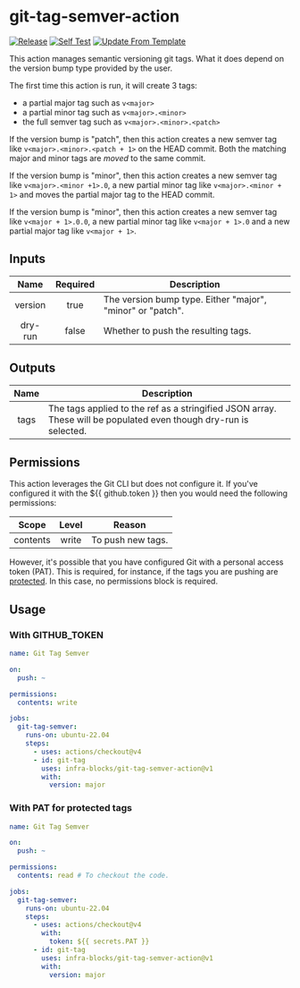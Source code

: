 # git-tag-semver-action
[![Release](https://github.com/infra-blocks/git-tag-semver-action/actions/workflows/git-tag-semver-from-label.yml/badge.svg)](https://github.com/infra-blocks/git-tag-semver-action/actions/workflows/git-tag-semver-from-label.yml)
[![Self Test](https://github.com/infra-blocks/git-tag-semver-action/actions/workflows/self-test.yml/badge.svg)](https://github.com/infra-blocks/git-tag-semver-action/actions/workflows/self-test.yml)
[![Update From Template](https://github.com/infra-blocks/git-tag-semver-action/actions/workflows/update-from-template.yml/badge.svg)](https://github.com/infra-blocks/git-tag-semver-action/actions/workflows/update-from-template.yml)

This action manages semantic versioning git tags. What it does depend on the version bump type provided by the
user.

The first time this action is run, it will create 3 tags:
- a partial major tag such as `v<major>`
- a partial minor tag such as `v<major>.<minor>`
- the full semver tag such as `v<major>.<minor>.<patch>`

If the version bump is "patch", then this action creates a new semver tag like `v<major>.<minor>.<patch + 1>` on the
HEAD commit. Both the matching major and minor tags are *moved* to the same commit.

If the version bump is "minor", then this action creates a new semver tag like `v<major>.<minor +1>.0`, a new
partial minor tag like `v<major>.<minor + 1>` and moves the partial major tag to the HEAD commit.

If the version bump is "minor", then this action creates a new semver tag like `v<major + 1>.0.0`, a new
partial minor tag like `v<major + 1>.0` and a new partial major tag like `v<major + 1>`.

## Inputs

|  Name   | Required | Description                                                |
|:-------:|:--------:|------------------------------------------------------------|
| version |   true   | The version bump type. Either "major", "minor" or "patch". |
| dry-run |  false   | Whether to push the resulting tags.                        |

## Outputs

| Name | Description                                                                                                       |
|:----:|-------------------------------------------------------------------------------------------------------------------|
| tags | The tags applied to the ref as a stringified JSON array. These will be populated even though dry-run is selected. |

## Permissions

This action leverages the Git CLI but does not configure it. If you've configured it with the ${{ github.token }}
then you would need the following permissions:

|  Scope   | Level | Reason            |
|:--------:|:-----:|-------------------|
| contents | write | To push new tags. |

However, it's possible that you have configured Git with a personal access token (PAT). This is required, for instance,
if the tags you are pushing are [protected](https://docs.github.com/en/repositories/managing-your-repositorys-settings-and-features/managing-repository-settings/configuring-tag-protection-rules).
In this case, no permissions block is required.

## Usage

### With GITHUB_TOKEN

```yaml
name: Git Tag Semver

on:
  push: ~

permissions:
  contents: write

jobs:
  git-tag-semver:
    runs-on: ubuntu-22.04
    steps:
      - uses: actions/checkout@v4
      - id: git-tag
        uses: infra-blocks/git-tag-semver-action@v1
        with:
          version: major
```

### With PAT for protected tags

```yaml
name: Git Tag Semver

on:
  push: ~

permissions:
  contents: read # To checkout the code.

jobs:
  git-tag-semver:
    runs-on: ubuntu-22.04
    steps:
      - uses: actions/checkout@v4
        with:
          token: ${{ secrets.PAT }}
      - id: git-tag
        uses: infra-blocks/git-tag-semver-action@v1
        with:
          version: major
```
